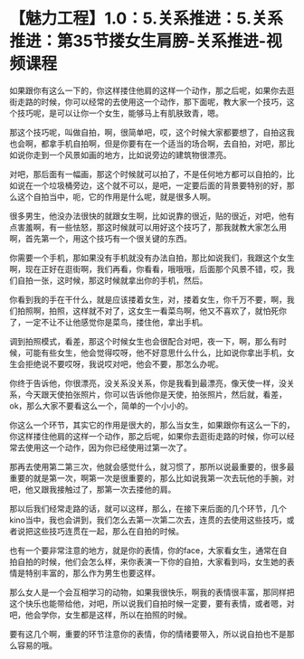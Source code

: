 # 【魅力工程】1.0：5.关系推进：5.关系推进：第35节搂女生肩膀-关系推进-视频课程

如果跟你有这么一下的，你这样搂住他肩的这样一个动作，那之后呢，如果你去逛街走路的时候，你可以经常的去使用这一个动作，那下面呢，教大家一个技巧，这个技巧呢，是可以让你一个女生，能够马上有肌肤致青，嗯。

那这个技巧呢，叫做自拍，啊，很简单吧，哎，这个时候大家都要想了，自拍这我也会啊，都拿手机自拍啊，但是你要有在一个适当的场合啊，去自拍，对吧，那比如说你走到一个风景如画的地方，比如说旁边的建筑物很漂亮。

对吧，那后面有一幅画，那这个时候就可以拍了，不是任何地方都可以自拍的，比如说在一个垃圾桶旁边，这个就不可以，是吧，一定要后面的背景要特别的好，那么这个自拍当中，呃，它的作用是什么呢，就是很多人啊。

很多男生，他没办法很快的就跟女生啊，比如说靠的很近，贴的很近，对吧，他有点害羞啊，有一些怯怒，那这时候就可以用好这个技巧了，那我就教大家怎么用啊，首先第一个，用这个技巧有一个很关键的东西。

你需要一个手机，那如果没有手机就没有办法自拍，那比如说我们，我跟这个女生啊，现在正好在逛街啊，我们再看，你看看，哦哦哦，后面那个风景不错，哎，我们自拍一张，这时候，那这时候就拿出你的手机，然后。

你看到我的手在干什么，就是应该搂着女生，对，搂着女生，你千万不要，啊，我们拍照啊，拍照，这样就不对了，这女生一看菜鸟啊，他又不喜欢了，就怕死你了，一定不让不让他感觉你是菜鸟，搂住他，拿出手机。

调到拍照模式，看差，那这个时候女生也会很配合对吧，夜一下，啊，那么有时候，可能有些女生，他会觉得哎呀，他不好意思什么什么，比如说你拿出手机，女生会拒绝说不要哎呀，我说哎对吧，他会不要，那怎么办呢。

你终于告诉他，你很漂亮，没关系没关系，你是我看到最漂亮，像天使一样，没关系，今天跟天使拍张照片，你可以告诉他你是天使，拍张照片，然后就，看差，ok，那么大家不要看这么一个，简单的一个小小的。

你这么一个环节，其实它的作用是很大的，那么当女生，如果跟你有这么一下的，你这样搂住他肩的这样一个动作，那之后呢，如果你去逛街走路的时候，你可以经常去使用这一个动作，因为你已经使用过第一次了。

那再去使用第二第三次，他就会感觉什么，就习惯了，那所以说最重要的，很多最重要的就是第一次，啊第一次是很重要的，那么比如说我第一次去玩他的手腕，对吧，他又跟我接触过了，那第一次去搂他的肩。

那以后我们经常走路的话，就可以这样，那么，在接下来后面的几个环节，几个kino当中，我也会讲到，我们怎么去第一次第二次去，连贯的去使用这些技巧，或者说把这些技巧连贯在一起，那么在自拍的时候。

也有一个要非常注意的地方，就是你的表情，你的face，大家看女生，通常在自拍自拍的时候，他们会怎么样，来你表演一下你的自拍，大家看到吗，女生她的表情是特别丰富的，那么作为男生也要这样。

那么女人是一个会互相学习的动物，如果我很快乐，啊我的表情很丰富，那同样把这个快乐也能带给他，对吧，所以说我们自拍时候一定要，要有表情，或者嗯，对吧，他会学你，女生都是这样，所以在拍照的时候。

要有这几个啊，重要的环节注意你的表情，你的情绪要带入，所以说自拍也不是那么容易的哦。